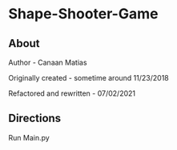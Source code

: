 # Shape-Shooter-Game

## About
Author - Canaan Matias

Originally created - sometime around 11/23/2018

Refactored and rewritten - 07/02/2021


## Directions
Run Main.py

